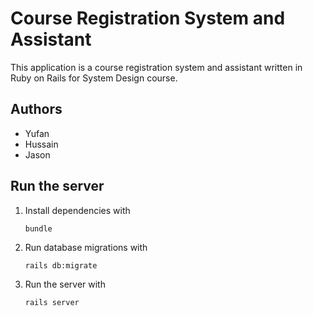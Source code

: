 # Course Registration System and Assistant

This application is a course registration system and assistant written in Ruby on Rails for System Design course.

## Authors

- Yufan
- Hussain
- Jason

## Run the server

1. Install dependencies with

    ```shell
    bundle
    ```

2. Run database migrations with

    ```shell
    rails db:migrate
    ```

3. Run the server with

    ```shell
    rails server
    ```
